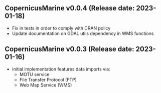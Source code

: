 CopernicusMarine v0.0.4 (Release date: 2023-01-18)
-------------

  * Fix in tests in order to comply with CRAN
    policy
  * Update documentation on GDAL utils dependency
    in WMS functions

CopernicusMarine v0.0.3 (Release date: 2023-01-16)
-------------

  * Initial implementation features data imports via:
    - MOTU service
    - File Transfer Protocol (FTP)
    - Web Map Service (WMS)
